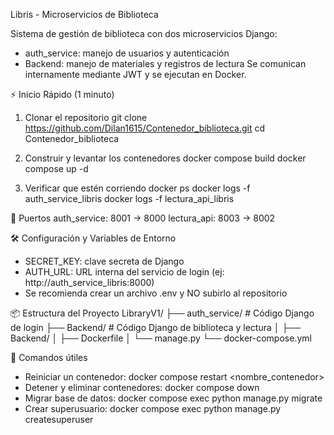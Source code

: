 Libris - Microservicios de Biblioteca

Sistema de gestión de biblioteca con dos microservicios Django:
- auth_service: manejo de usuarios y autenticación
- Backend: manejo de materiales y registros de lectura
Se comunican internamente mediante JWT y se ejecutan en Docker.

⚡ Inicio Rápido (1 minuto)

1. Clonar el repositorio
git clone https://github.com/Dilan1615/Contenedor_biblioteca.git
cd Contenedor_biblioteca

2. Construir y levantar los contenedores
docker compose build
docker compose up -d

3. Verificar que estén corriendo
docker ps
docker logs -f auth_service_libris
docker logs -f lectura_api_libris

🎯 Puertos
auth_service: 8001 -> 8000
lectura_api: 8003 -> 8002

🛠️ Configuración y Variables de Entorno
- SECRET_KEY: clave secreta de Django
- AUTH_URL: URL interna del servicio de login (ej: http://auth_service_libris:8000)
- Se recomienda crear un archivo .env y NO subirlo al repositorio

📦 Estructura del Proyecto
LibraryV1/
├── auth_service/         # Código Django de login
├── Backend/              # Código Django de biblioteca y lectura
│   ├── Backend/
│   ├── Dockerfile
│   └── manage.py
└── docker-compose.yml

🔧 Comandos útiles
- Reiniciar un contenedor: docker compose restart <nombre_contenedor>
- Detener y eliminar contenedores: docker compose down
- Migrar base de datos: docker compose exec <contenedor> python manage.py migrate
- Crear superusuario: docker compose exec <contenedor> python manage.py createsuperuser


